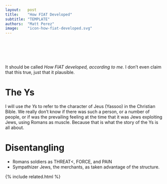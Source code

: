 ```yaml
---
layout:   post
title:    "How FIAT Developed"
subtitle: "TEMPLATE"
authors:  "Matt Perez"
image:    "icon-how-fiat-developed.svg"
---
```


<div style="display:none;">
 <p>How FIAT developed: from strong families that helped their communities, through the industrial revolution, through today.</p>
</div>

<h1>&nbsp;</h1>
 <p>It should be called <em>How FIAT developed, according to me.</em> I don&rsquo;t even claim that this true, just that it plausible.</p>

<h1>The Ys</h1>
 <p>I will use <em>the Ys</em> to refer to the character of Jeus (Yassoo) in the Christian Bible. We really don&rsquo;t know if there was such a person, or a number of people, or if was the prevailing feeling at the time that it was Jews exploiting Jews, using Romans as muscle. Because that is what the story of the Ys is all about.</p>

<h1>Disentangling</h1>
 <ul>
  <li>Romans soldiers as <span class="_paradigm">THREAT</span><, <span class="_paradigm">FORCE</span>, and <span class="_paradigm">PAIN</span></li>
  <li>Sympathizer Jews, the merchants, as taken advantage of the structure.</li>
 </ul>

{% include related.html %}
